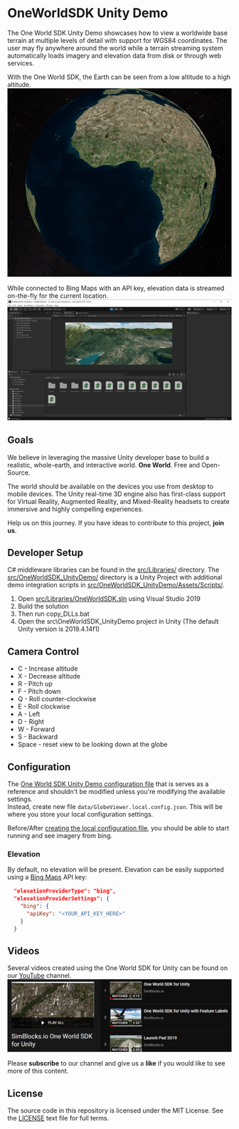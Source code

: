 # OneWorldSDK Unity Demo

The One World SDK Unity Demo showcases how to view a worldwide base terrain at multiple levels of detail with support for WGS84 coordinates.
The user may fly anywhere around the world while a terrain streaming system automatically loads imagery and elevation data from disk or through web services.

With the One World SDK, the Earth can be seen from a low altitude to a high altitude.
![One World SDK - Earth](/docs/images/OneWorldSDK_Earth.PNG)

While connected to Bing Maps with an API key, elevation data is streamed on-the-fly for the current location.
![One World SDK - Mountains](/docs/images/OneWorldSDK_Mountains.PNG)

## Goals
We believe in leveraging the massive Unity developer base to build a realistic, whole-earth, and interactive world. **One World**. Free and Open-Source.

The world should be available on the devices you use from desktop to mobile devices. The Unity real-time 3D engine also has first-class support for Virtual Reality, Augmented Reality, and Mixed-Reality headsets to create immersive and highly compelling experiences.

Help us on this journey. If you have ideas to contribute to this project, **join us**. 

## Developer Setup

C# middleware libraries can be found in the [src/Libraries/](src/Libraries/) directory.
The [src/OneWorldSDK_UnityDemo/](src/OneWorldSDK_UnityDemo/) directory is a Unity Project with additional demo integration scripts in [src/OneWorldSDK_UnityDemo/Assets/Scripts/](src/OneWorldSDK_UnityDemo/Assets/Scripts/).

1. Open [src/Libraries/OneWorldSDK.sln](src/Libraries/OneWorldSDK.sln) using Visual Studio 2019
2. Build the solution
3. Then run copy_DLLs.bat
4. Open the src\OneWorldSDK_UnityDemo project in Unity (The default Unity version is 2019.4.14f1)

## Camera Control
* C - Increase altitude
* X - Decrease altitude
* R - Pitch up
* F - Pitch down
* Q - Roll counter-clockwise
* E - Roll clockwise
* A - Left
* D - Right
* W - Forward
* S - Backward
* Space - reset view to be looking down at the globe

## Configuration

The [One World SDK Unity Demo configuration file](data/GlobeViewer.config.json) that is
serves as a reference and shouldn't be modified unless you're modifying the available settings.  
Instead, create new file `data/GlobeViewer.local.config.json`. This will be where you store your local configuration settings.

Before/After [creating the local configuration file](#configuration), you should be able to start running and see imagery from bing.

### Elevation

By default, no elevation will be present. Elevation can be easily supported using a [Bing Maps](https://www.microsoft.com/en-us/maps/create-a-bing-maps-key) API key:

``` json
  "elevationProviderType": "bing",
  "elevationProviderSettings": {
    "bing": {
      "apiKey": "<YOUR_API_KEY_HERE>"
    }
  }
```

## Videos
Several videos created using the One World SDK for Unity can be found on our [YouTube](https://www.youtube.com/c/SimBlocksio) channel.
[![One World SDK for Unity on YouTube](/docs/images/OneWorldSDK_YouTube.PNG)](https://www.youtube.com/playlist?list=PLj4ixw_Qvkbc7ujRJX40OT1G7cLq2Wc31)
  
Please **subscribe** to our channel and give us a **like** if you would like to see more of this content.

## License
The source code in this repository is licensed under the MIT License. See the [LICENSE](LICENSE) text file for full terms.

